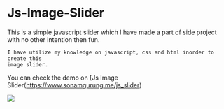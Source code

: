 # Js-Image-Slider
This is a simple javascript slider which I have made a part of side project with 
no other intention then fun.
```
I have utilize my knowledge on javascript, css and html inorder to create this
image slider.
```
You can check the demo on [Js Image Slider(https://www.sonamgurung.me/js_slider)
  
<img src="https://imgur.com/a/GZ3YB"/>

